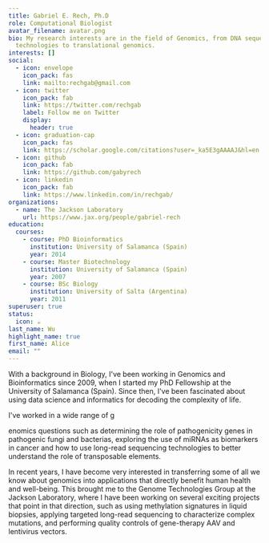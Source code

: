 ```yaml
---
title: Gabriel E. Rech, Ph.D
role: Computational Biologist
avatar_filename: avatar.png
bio: My research interests are in the field of Genomics, from DNA sequencing
  technologies to translational genomics.
interests: []
social:
  - icon: envelope
    icon_pack: fas
    link: mailto:rechgab@gmail.com
  - icon: twitter
    icon_pack: fab
    link: https://twitter.com/rechgab
    label: Follow me on Twitter
    display:
      header: true
  - icon: graduation-cap
    icon_pack: fas
    link: https://scholar.google.com/citations?user=_ka5E3gAAAAJ&hl=en
  - icon: github
    icon_pack: fab
    link: https://github.com/gabyrech
  - icon: linkedin
    icon_pack: fab
    link: https://www.linkedin.com/in/rechgab/
organizations:
  - name: The Jackson Laboratory
    url: https://www.jax.org/people/gabriel-rech
education:
  courses:
    - course: PhD Bioinformatics
      institution: University of Salamanca (Spain)
      year: 2014
    - course: Master Biotechnology
      institution: University of Salamanca (Spain)
      year: 2007
    - course: BSc Biology
      institution: University of Salta (Argentina)
      year: 2011
superuser: true
status:
  icon: ☕️
last_name: Wu
highlight_name: true
first_name: Alice
email: ""
---
```

With a background in Biology, I've been working in Genomics and Bioinformatics since 2009, when I started my PhD Fellowship at the University of Salamanca (Spain). Since then, I've been fascinated about using data science and informatics for decoding the complexity of life.

I've worked in a wide range of g

enomics questions such as determining the role of pathogenicity genes in pathogenic fungi and bacterias, exploring the use of miRNAs as biomarkers in cancer and how to use long-read sequencing technologies to better understand the role of transposable elements. 

In recent years, I have become very interested in transferring some of all we know about genomics into applications that directly benefit human health and well-being. This brought me to the Genome Technologies Group at the Jackson Laboratory, where I have been working on several exciting projects t﻿hat point in that direction, such as using methylation signatures in liquid biopsies, applying targeted long-read sequencing to characterize complex mutations, and performing quality controls of gene-therapy AAV and lentivirus vectors.
